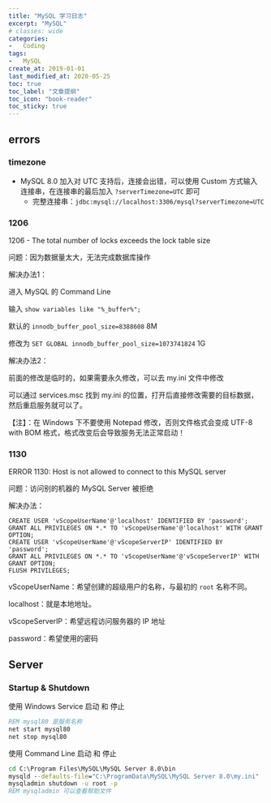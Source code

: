 ```yaml
---
title: "MySQL 学习日志"
excerpt: "MySQL"
# classes: wide
categories:
-   Coding
tags:
-   MySQL
create_at: 2019-01-01
last_modified_at: 2020-05-25
toc: true
toc_label: "文章提纲"
toc_icon: "book-reader"
toc_sticky: true
---
```


## errors

### timezone

-   MySQL 8.0 加入对 UTC 支持后，连接会出错，可以使用 Custom 方式输入连接串，在连接串的最后加入 `?serverTimezone=UTC` 即可
    -   完整连接串：`jdbc:mysql://localhost:3306/mysql?serverTimezone=UTC `

### 1206

1206 - The total number of locks exceeds the lock table size

问题：因为数据量太大，无法完成数据库操作

解决办法1：

进入 MySQL 的 Command Line

输入 `show variables like "%_buffer%";`

默认的 `innodb_buffer_pool_size=8388608` 8M

修改为 `SET GLOBAL innodb_buffer_pool_size=1073741824` 1G

解决办法2：

前面的修改是临时的，如果需要永久修改，可以去 my.ini 文件中修改

可以通过 services.msc 找到 my.ini 的位置，打开后直接修改需要的目标数据，然后重启服务就可以了。

【注】：在 Windows 下不要使用 Notepad 修改，否则文件格式会变成 UTF-8 with BOM 格式，格式改变后会导致服务无法正常启动！

### 1130

ERROR 1130: Host is not allowed to connect to this MySQL server

问题：访问别的机器的 MySQL Server 被拒绝

解决办法：

```
CREATE USER 'vScopeUserName'@'localhost' IDENTIFIED BY 'password';
GRANT ALL PRIVILEGES ON *.* TO 'vScopeUserName'@'localhost' WITH GRANT OPTION;
CREATE USER 'vScopeUserName'@'vScopeServerIP' IDENTIFIED BY 'password';
GRANT ALL PRIVILEGES ON *.* TO 'vScopeUserName'@'vScopeServerIP' WITH GRANT OPTION;
FLUSH PRIVILEGES;
```

vScopeUserName：希望创建的超级用户的名称，与最初的 `root` 名称不同。

localhost：就是本地地址。

vScopeServerIP：希望远程访问服务器的 IP 地址

password：希望使用的密码

## Server

### Startup & Shutdown

使用 Windows Service 启动 和 停止

```bat
REM mysql80 是服务名称
net start mysql80
net stop mysql80
```

使用 Command Line 启动 和 停止

```bat
cd C:\Program Files\MySQL\MySQL Server 8.0\bin
mysqld --defaults-file="C:\ProgramData\MySQL\MySQL Server 8.0\my.ini"
mysqladmin shutdown -u root -p
REM mysqladmin 可以查看帮助文件
```